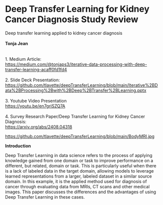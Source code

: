# Deep Transfer Learning for Kidney Cancer Diagnosis Study Review
Deep transfer learning applied to kidney cancer diagnosis <br>
<br>
**Tonja Jean** <br> <br>
<br>1. Medium Article: <br>
https://medium.com/@tonjaps3/iterative-data-processing-with-deep-transfer-learning-acaff0fd1fd4 <br>
<br>
2. Slide Deck Presentation: https://github.com/tlavette/deepTransferLearning/blob/main/Iterative%2BData%2BProcessing%2Bwith%2BDeep%2BTransfer%2BLearning.pptx  <br>
<br>
3. Youtube Video Presentation <br>
https://youtu.be/en7griSZQ7A <br>
<br>
4. Survey Research Paper/Deep Transfer Learning for Kidney Cancer Diagnosis:<br> 
https://arxiv.org/abs/2408.04318 <br>

https://github.com/tlavette/deepTransferLearning/blob/main/BodyMRI.jpg

**Introduction** <br>

Deep Transfer Learning in data science refers to the process of applying knowledge gained from one domain or task to improve performance on a different, but related, domain or task. This is particularly useful when there is a lack of labeled data in the target domain, allowing models to leverage learned representations from a larger, labeled dataset in a similar source domain. In this example, it is the applied method used for diagnosis of cancer through evaluating data from MRIs, CT scans and other medical images.  This paper discusses the differences and the advantages of using Deep Transfer Learning in these cases.
